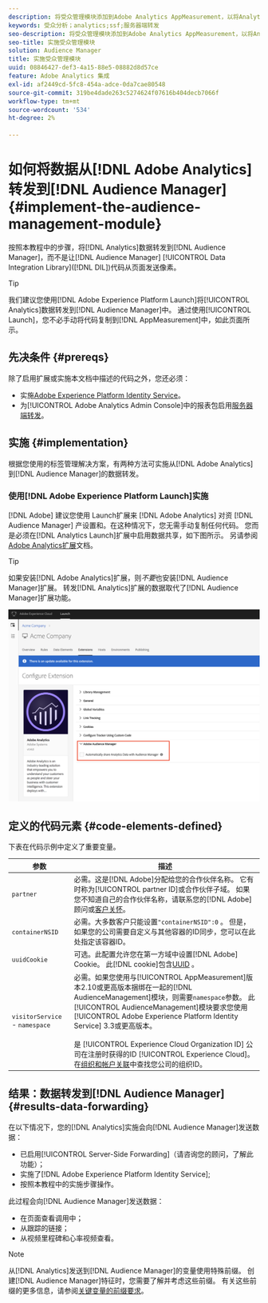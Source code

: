```yaml
---
description: 将受众管理模块添加到Adobe Analytics AppMeasurement，以将Analytics数据转发到Audience Manager，而不是让Audience ManagerData Integration Library(DIL)代码从页面发送像素。
keywords: 受众分析；analytics;ssf;服务器端转发
seo-description: 将受众管理模块添加到Adobe Analytics AppMeasurement，以将Analytics数据转发到Audience Manager，而不是让Audience ManagerData Integration Library(DIL)代码从页面发送像素。
seo-title: 实施受众管理模块
solution: Audience Manager
title: 实施受众管理模块
uuid: 08846427-def3-4a15-88e5-08882d8d57ce
feature: Adobe Analytics 集成
exl-id: af2449cd-5fc8-454a-adce-0da7cae80548
source-git-commit: 319be4dade263c5274624f07616b404decb7066f
workflow-type: tm+mt
source-wordcount: '534'
ht-degree: 2%

---
```


# 如何将数据从[!DNL Adobe Analytics]转发到[!DNL Audience Manager] {#implement-the-audience-management-module}

按照本教程中的步骤，将[!DNL Analytics]数据转发到[!DNL Audience Manager]，而不是让[!DNL Audience Manager] [!UICONTROL Data Integration Library]([!DNL DIL])代码从页面发送像素。

>[!TIP]
>
>我们建议您使用[!DNL Adobe Experience Platform Launch]将[!UICONTROL Analytics]数据转发到[!DNL Audience Manager]中。 通过使用[!UICONTROL Launch]，您不必手动将代码复制到[!DNL AppMeasurement]中，如此页面所示。

## 先决条件 {#prereqs}

除了启用扩展或实施本文档中描述的代码之外，您还必须：

* 实施[Adobe Experience Platform Identity Service](https://experienceleague.adobe.com/docs/id-service/using/home.html)。
* 为[!UICONTROL Adobe Analytics Admin Console]中的报表包启用[服务器端转发](https://docs.adobe.com/help/en/analytics/admin/admin-tools/server-side-forwarding/ssf.html)。

## 实施 {#implementation}

根据您使用的标签管理解决方案，有两种方法可实施从[!DNL Adobe Analytics]到[!DNL Audience Manager]的数据转发。

### 使用[!DNL Adobe Experience Platform Launch]实施

[!DNL Adobe] 建议您使用 [](https://experienceleague.adobe.com/docs/launch/using/home.html?lang=en) Launch扩展来 [!DNL Adobe Analytics] 对资 [!DNL Audience Manager] 产设置和。在这种情况下，您无需手动复制任何代码。 您而是必须在[!DNL Analytics Launch]扩展中启用数据共享，如下图所示。 另请参阅[Adobe Analytics扩展](https://experienceleague.adobe.com/docs/launch/using/extensions-ref/adobe-extension/analytics-extension/overview.html#adobe-audience-manager)文档。

>[!TIP]
>
>如果安装[!DNL Adobe Analytics]扩展，则&#x200B;*不要*&#x200B;也安装[!DNL Audience Manager]扩展。 转发[!DNL Analytics]扩展的数据取代了[!DNL Audience Manager]扩展功能。

![如何启用从Adobe Analytics扩展到Audience Manager的数据共享](/help/using/integration/assets/analytics-to-aam.png)

## 定义的代码元素 {#code-elements-defined}

下表在代码示例中定义了重要变量。

| 参数 | 描述 |
|--- |--- |
| `partner` | 必需。这是[!DNL Adobe]分配给您的合作伙伴名称。 它有时称为[!UICONTROL partner ID]或合作伙伴子域。  如果您不知道自己的合作伙伴名称，请联系您的[!DNL Adobe]顾问或[客户关怀](https://helpx.adobe.com/cn/marketing-cloud/contact-support.html)。 |
| `containerNSID` | 必需。大多数客户只能设置`"containerNSID":0` 。 但是，如果您的公司需要自定义与其他容器的ID同步，您可以在此处指定该容器ID。 |
| `uuidCookie` | 可选。此配置允许您在第一方域中设置[!DNL Adobe] Cookie。 此[!DNL cookie]包含[UUID](../../reference/ids-in-aam.md) 。 |
| `visitorService` - `namespace` | 必需。如果您使用与[!UICONTROL AppMeasurement]版本2.10或更高版本捆绑在一起的[!DNL AudienceManagement]模块，则需要`namespace`参数。 此[!UICONTROL AudienceManagement]模块要求您使用[!UICONTROL Adobe Experience Platform Identity Service] 3.3或更高版本。 <br><br>是 [!UICONTROL Experience Cloud Organization ID] 公司在注册时获得的ID  [!UICONTROL Experience Cloud]。在[组织和帐户关联](https://experienceleague.adobe.com/docs/core-services/interface/manage-users-and-products/organizations.html)中查找您公司的组织ID。 |

## 结果：数据转发到[!DNL Audience Manager] {#results-data-forwarding}

在以下情况下，您的[!DNL Analytics]实施会向[!DNL Audience Manager]发送数据：

* 已启用[!UICONTROL Server-Side Forwarding]（请咨询您的顾问，了解此功能）；
* 实施了[!DNL Adobe Experience Platform Identity Service];
* 按照本教程中的实施步骤操作。

此过程会向[!DNL Audience Manager]发送数据：

* 在页面查看调用中；
* 从跟踪的链接；
* 从视频里程碑和心率视频查看。

>[!NOTE]
>
>从[!DNL Analytics]发送到[!DNL Audience Manager]的变量使用特殊前缀。 创建[!DNL Audience Manager]特征时，您需要了解并考虑这些前缀。 有关这些前缀的更多信息，请参阅[关键变量的前缀要求](../../features/traits/trait-variable-prefixes.md)。
